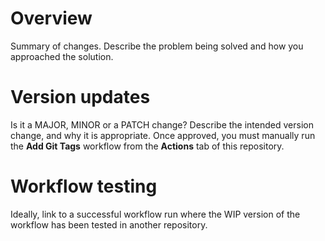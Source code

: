 # Overview

Summary of changes. Describe the problem being solved and how you approached the solution.

# Version updates

Is it a MAJOR, MINOR or a PATCH change? Describe the intended version change, and why it is appropriate. Once approved, you must manually run the **Add Git Tags** workflow from the **Actions** tab of this repository.

# Workflow testing

Ideally, link to a successful workflow run where the WIP version of the workflow has been tested in another repository.
